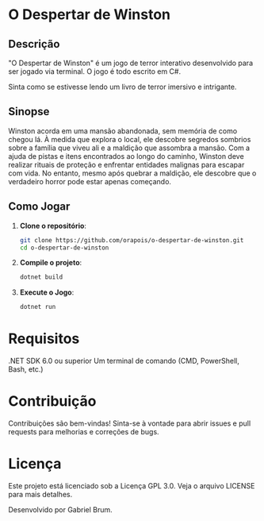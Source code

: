 # O Despertar de Winston

## Descrição
"O Despertar de Winston" é um jogo de terror interativo desenvolvido para ser jogado via terminal. O jogo é todo escrito em C#.

Sinta como se estivesse lendo um livro de terror imersivo e intrigante.

## Sinopse
Winston acorda em uma mansão abandonada, sem memória de como chegou lá. À medida que explora o local, ele descobre segredos sombrios sobre a família que viveu ali e a maldição que assombra a mansão. Com a ajuda de pistas e itens encontrados ao longo do caminho, Winston deve realizar rituais de proteção e enfrentar entidades malignas para escapar com vida. No entanto, mesmo após quebrar a maldição, ele descobre que o verdadeiro horror pode estar apenas começando.

## Como Jogar
1. **Clone o repositório**:
   ```sh
   git clone https://github.com/orapois/o-despertar-de-winston.git
   cd o-despertar-de-winston

2. **Compile o projeto**:
    ```sh
    dotnet build

3. **Execute o Jogo**:
    ```sh
    dotnet run

# Requisitos
.NET SDK 6.0 ou superior
Um terminal de comando (CMD, PowerShell, Bash, etc.)

# Contribuição
Contribuições são bem-vindas! Sinta-se à vontade para abrir issues e pull requests para melhorias e correções de bugs.

# Licença
Este projeto está licenciado sob a Licença GPL 3.0. Veja o arquivo LICENSE para mais detalhes.

Desenvolvido por Gabriel Brum.